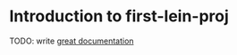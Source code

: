 # Introduction to first-lein-proj

TODO: write [great documentation](http://jacobian.org/writing/what-to-write/)
